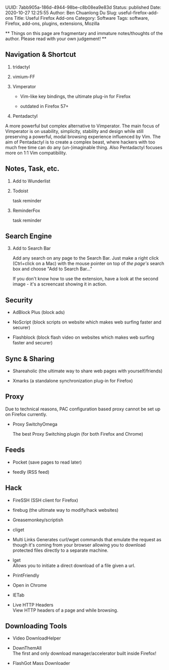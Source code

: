 UUID: 7abb905a-186d-4944-98be-c8b08ea9e83d
Status: published
Date: 2020-10-27 12:25:55
Author: Ben Chuanlong Du
Slug: useful-firefox-add-ons
Title: Useful Firefox Add-ons
Category: Software
Tags: software, Firefox, add-ons, plugins, extensions, Mozilla

**
Things on this page are
fragmentary and immature notes/thoughts of the author.
Please read with your own judgement!
**


## Navigation & Shortcut

1. tridactyl

2. vimium-FF

1. Vimperator 

    - Vim-like key bindings, the ultimate plug-in for Firefox

    - outdated in Firefox 57+

2. Pentadactyl

A more powerful but complex alternative to Vimperator.
The main focus of Vimperator is on usability, simplicity, stability and design 
while still preserving a powerful, modal browsing experience influenced by Vim.
The aim of Pentadactyl is to create a complex beast, 
where hackers with too much free time can do any (un-)imaginable thing. 
Also Pentadactyl focuses more on 1:1 Vim compatibility.


## Notes, Task, etc.

1. Add to Wunderlist 

1. Todoist 

    task reminder

2. ReminderFox 

    task reminder

## Search Engine

3. Add to Search Bar 

    Add any search on any page to the Search Bar. 
    Just make a right click (Ctrl+click on a Mac) with the mouse pointer 
    on top of *the page's* search box and choose "Add to Search Bar..."

    If you don't know how to use the extension, 
    have a look at the second image - it's a screencast showing it in action.

## Security

- AdBlock Plus (block ads)

- NoScript (block scripts on website which makes web surfing faster and securer)

- Flashblock (block flash video on websites which makes web surfing faster and securer)

## Sync & Sharing

- Shareaholic (the ultimate way to share web pages with yourself/friends)

- Xmarks (a standalone synchronization plug-in for Firefox)

## Proxy

Due to technical reasons, PAC configuration based proxy cannot be set up on Firefox currently.

- Proxy SwitchyOmega

  The best Proxy Switching plugin (for both Firefox and Chrome)


## Feeds

- Pocket (save pages to read later)

- feedly (RSS feed)

## Hack

- FireSSH (SSH client for Firefox)

- firebug (the ultimate way to modify/hack websites)

- Greasemonkey/scriptish

- cliget  

- Multi Links
Generates curl/wget commands that emulate the request 
as though it's coming from your browser 
allowing you to download protected files directly to a separate machine.

- lget  
Allows you to initiate a direct download of a file given a url.

- PrintFriendly

- Open in Chrome

- IETab

- Live HTTP Headers  
View HTTP headers of a page and while browsing.

## Downloading Tools

- Video DownloadHelper

- DownThemAll  
The first and only download manager/accelerator built inside Firefox!

- FlashGot Mass Downloader 

